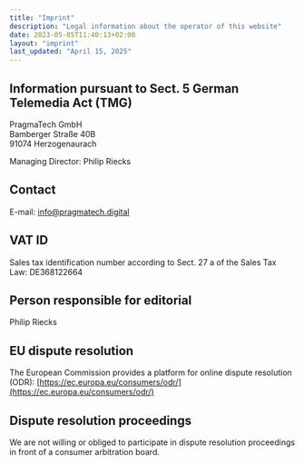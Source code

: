 ```yaml
---
title: "Imprint"
description: "Legal information about the operator of this website"
date: 2023-05-05T11:40:13+02:00
layout: "imprint"
last_updated: "April 15, 2025"
---
```


## Information pursuant to Sect. 5 German Telemedia Act (TMG)

PragmaTech GmbH  
Bamberger Straße 40B  
91074 Herzogenaurach

Managing Director: Philip Riecks

## Contact

E-mail: info@pragmatech.digital

## VAT ID

Sales tax identification number according to Sect. 27 a of the Sales Tax Law: DE368122664

## Person responsible for editorial

Philip Riecks

## EU dispute resolution

The European Commission provides a platform for online dispute resolution (ODR):
[https://ec.europa.eu/consumers/odr/](https://ec.europa.eu/consumers/odr/)

## Dispute resolution proceedings

We are not willing or obliged to participate in dispute resolution proceedings in front of a consumer arbitration board.


